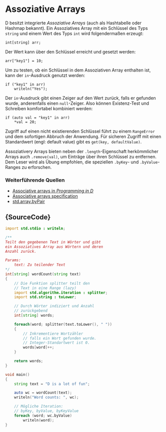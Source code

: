 # Assoziative Arrays

D besitzt integrierte *Assoziative Arrays* (auch als Hashtabelle
oder Hashmap bekannt). Ein Assoziatives Array mit ein Schlüssel
des Typs `string` und einem Wert des Typs `int` wird folgendermaßen
erzeugt:

    int[string] arr;

Der Wert kann über den Schlüssel erreicht und gesetzt werden:

    arr["key1"] = 10;

Um zu testen, ob ein Schlüssel in dem Assoziativen Array enthalten
ist, kann der `in`-Ausdruck genutzt werden:

    if ("key1" in arr)
        writeln("Yes");

Der `in`-Ausdruck gibt einen Zeiger auf den Wert zurück, falls er
gefunden wurde, anderenfalls einen `null`-Zeiger. Also können
Existenz-Test und Schreiben komfortabel kombiniert werden:

    if (auto val = "key1" in arr)
        *val = 20;

Zugriff auf einen nicht existierenden Schlüssel führt zu einem
`RangeError` und dem sofortigen Abbruch der Anwendung. Für
sicheren Zugriff mit einen Standardwert (engl: default value)
gibt es `get(key, defaultValue)`.

Assoziativery Arrays bieten neben der `.length`-Eigenschaft
herkömmlicher Arrays auch `.remove(val)`, um Einträge über
ihren Schlüssel zu entfernen.
Dem Leser wird als Übung empfohlen, die speziellen `.byKey`-
und `.byValue`-Ranges zu erforschen.

### Weiterführende Quellen

- [Associative arrays in _Programming in D_](http://ddili.org/ders/d.en/aa.html)
- [Associative arrays specification](https://dlang.org/spec/hash-map.html)
- [std.array.byPair](http://dlang.org/phobos/std_array.html#.byPair)

## {SourceCode}

```d
import std.stdio : writeln;

/**
Teilt den gegebenen Text in Wörter und gibt
ein Assoziatives Array aus Wörtern und deren
Anzahl zurück.

Params:
    text: Zu teilender Text
*/
int[string] wordCount(string text)
{
    // Die Funktion splitter teilt den
    // Text in eine Range (lazy)
    import std.algorithm.iteration : splitter;
    import std.string : toLower;

    // Durch Wörter indiziert und Anzahl
    // zurückgebend
    int[string] words;

    foreach(word; splitter(text.toLower(), " "))
    {
        // Inkrementiere Wortzähler
        // falls ein Wort gefunden wurde.
        // Integer-Standartwert ist 0.
        words[word]++;
    }

    return words;
}

void main()
{
    string text = "D is a lot of fun";

    auto wc = wordCount(text);
    writeln("Word counts: ", wc);

    // Mögliche Iteration:
    // byKey, byValue, byKeyValue
    foreach (word; wc.byValue)
        writeln(word);
}
```

